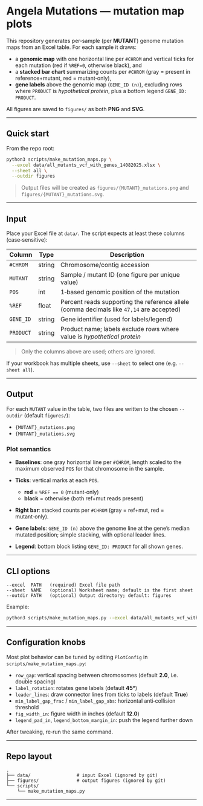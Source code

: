 # Angela Mutations — mutation map plots

This repository generates per‑sample (per **MUTANT**) genome mutation maps from an Excel table. For each sample it draws:

* a **genomic map** with one horizontal line per `#CHROM` and vertical ticks for each mutation (red if `%REF=0`, otherwise black), and
* a **stacked bar chart** summarizing counts per `#CHROM` (gray = present in reference+mutant, red = mutant‑only),
* **gene labels** above the genomic map (`GENE_ID (n)`), excluding rows where `PRODUCT` is *hypothetical protein*, plus a bottom legend `GENE_ID: PRODUCT`.

All figures are saved to `figures/` as both **PNG** and **SVG**.

---

## Quick start

From the repo root:

```bash
python3 scripts/make_mutation_maps.py \
  --excel data/all_mutants_vcf_with_genes_14082025.xlsx \
  --sheet all \
  --outdir figures
```

> Output files will be created as `figures/{MUTANT}_mutations.png` and `figures/{MUTANT}_mutations.svg`.

---

## Input

Place your Excel file at `data/`. The script expects at least these columns (case‑sensitive):

| Column    | Type   | Description                                                                              |
| --------- | ------ | ---------------------------------------------------------------------------------------- |
| `#CHROM`  | string | Chromosome/contig accession                                                              |
| `MUTANT`  | string | Sample / mutant ID (one figure per unique value)                                         |
| `POS`     | int    | 1‑based genomic position of the mutation                                                 |
| `%REF`    | float  | Percent reads supporting the reference allele (comma decimals like `47,14` are accepted) |
| `GENE_ID` | string | Gene identifier (used for labels/legend)                                                 |
| `PRODUCT` | string | Product name; labels exclude rows where value is *hypothetical protein*                  |

> Only the columns above are used; others are ignored.

If your workbook has multiple sheets, use `--sheet` to select one (e.g. `--sheet all`).

---

## Output

For each `MUTANT` value in the table, two files are written to the chosen `--outdir` (default `figures/`):

* `{MUTANT}_mutations.png`
* `{MUTANT}_mutations.svg`

### Plot semantics

* **Baselines**: one gray horizontal line per `#CHROM`, length scaled to the maximum observed `POS` for that chromosome in the sample.
* **Ticks**: vertical marks at each `POS`.

  * **red** = `%REF == 0` (mutant‑only)
  * **black** = otherwise (both ref+mut reads present)
* **Right bar**: stacked counts per `#CHROM` (gray = ref+mut, red = mutant‑only).
* **Gene labels**: `GENE_ID (n)` above the genome line at the gene’s median mutated position; simple stacking, with optional leader lines.
* **Legend**: bottom block listing `GENE_ID: PRODUCT` for all shown genes.

---

## CLI options

```text
--excel  PATH   (required) Excel file path
--sheet  NAME   (optional) Worksheet name; default is the first sheet
--outdir PATH   (optional) Output directory; default: figures
```

Example:

```bash
python3 scripts/make_mutation_maps.py --excel data/all_mutants_vcf_with_genes_14082025.xlsx --sheet all --outdir figures
```

---

## Configuration knobs

Most plot behavior can be tuned by editing `PlotConfig` in `scripts/make_mutation_maps.py`:

* `row_gap`: vertical spacing between chromosomes (default **2.0**, i.e. double spacing)
* `label_rotation`: rotates gene labels (default **45°**)
* `leader_lines`: draw connector lines from ticks to labels (default **True**)
* `min_label_gap_frac` / `min_label_gap_abs`: horizontal anti‑collision threshold
* `fig_width_in`: figure width in inches (default **12.0**)
* `legend_pad_in`, `legend_bottom_margin_in`: push the legend further down

After tweaking, re‑run the same command.

---

## Repo layout

```
.
├── data/                 # input Excel (ignored by git)
├── figures/              # output figures (ignored by git)
└── scripts/
    └── make_mutation_maps.py
```

---
